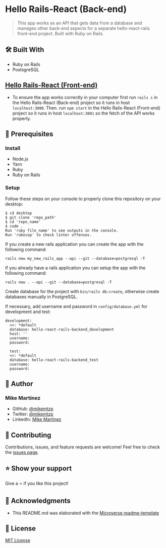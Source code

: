 # Hello Rails-React (Back-end)
> This app works as an API that gets data from a database and manages other back-end aspects for a separate hello-react-rails front-end project. Built with Ruby on Rails.

## 🛠️ Built With

- Ruby on Rails
- PostsgreSQL

## [Hello Rails-React (Front-end)](https://github.com/mikemtzp/hello-react-rails-frontend)

- To ensure the app works correctly in your computer first run `rails s` in the Hello Rails-React (Back-end) project so it runs in host `localhost:3000`. Then. run `npm start` in the Hello Rails-React (Front-end) project so it runs in host `localhost:3001` so the fetch of the API works properly.

## 🧮 Prerequisites

### Install
- Node.js
- Yarn
- Ruby
- Ruby on Rails

### Setup

Follow these steps on your console to properly clone this repository on your desktop:

```
$ cd desktop
$ git clone 'repo_path'
$ cd 'repo_name'
$ code .
Run 'ruby file_name' to see outputs in the console.
Run 'rubocop' to check linter offenses.
```

If you create a new rails application you can create the app with the following command:
```
rails new my_new_rails_app --api --git --database=postgresql -T
```
If you already have a rails application you can setup the app with the following command:
```
rails new . --api --git --database=postgresql -T
```

Create database for the project with `bin/rails db:create`, otherwise create databases manually in PostgreSQL.

If necessary, add username and password in `config/database.yml` for development and test:
```
development:
  <<: *default
  database: hello-react-rails-backend_development
  host: ''
  username:
  password:
  
  test:
  <<: *default
  database: hello-react-rails-backend_test
  username:
  password:
```

## 👤 Author

### Mike Martínez

- GitHub: [@mikemtzp](https://github.com/mikemtzp)
- Twitter: [@mikemtzp](https://twitter.com/mikemtzp)
- LinkedIn: [Mike Martínez](https://www.linkedin.com/in/mike-mart%C3%ADnez/)

## 🤝 Contributing

Contributions, issues, and feature requests are welcome!
Feel free to check the [issues page](https://github.com/mikemtzp/hello-react-rails-backend/issues).

## ⭐️ Show your support

Give a ⭐️ if you like this project!

## 🥇 Acknowledgments

- This README.md was elaborated with the [Microverse readme-template](https://github.com/microverseinc/readme-template)

## 📝 License

[MIT License](https://github.com/mikemtzp/hello-react-rails-backend/blob/dev/LICENSE)
